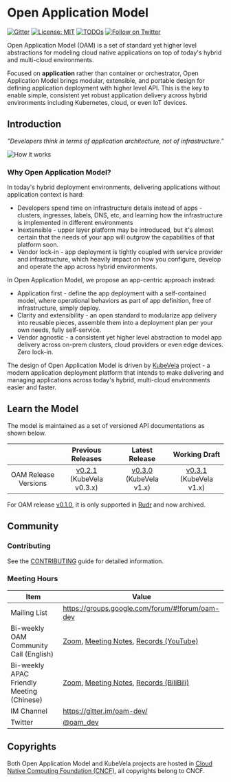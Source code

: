 # Open Application Model

[![Gitter](https://badges.gitter.im/oam-dev/community.svg)](https://gitter.im/oam-devcommunity?utm_source=badge&utm_medium=badge&utm_campaign=pr-badge) [![License: MIT](https://img.shields.io/badge/License-OWF-yellow)](https://github.com/oam-dev/spec/blob/master/LICENSE) [![TODOs](https://badgen.net/https/api.tickgit.com/badgen/github.com/oam-dev/spec)](https://www.tickgit.com/browse?repo=github.com/oam-dev/spec) [![Follow on Twitter](https://img.shields.io/twitter/follow/oam_dev.svg?style=social&logo=twitter)](https://twitter.com/intent/follow?screen_name=oam_dev)

Open Application Model (OAM) is a set of standard yet higher level abstractions for modeling cloud native applications on top of today's hybrid and multi-cloud environments.

Focused on **application** rather than container or orchestrator, Open Application Model brings modular, extensible, and portable design for defining application deployment with higher level API. This is the key to enable simple, consistent yet robust application delivery across hybrid environments including Kubernetes, cloud, or even IoT devices.

## Introduction

_"Developers think in terms of application architecture, not of infrastructure."_

![How it works](assets/how-it-works.png)

### Why Open Application Model?

In today's hybrid deployment environments, delivering applications without application context is hard:

- Developers spend time on infrastructure details instead of apps - clusters, ingresses, labels, DNS, etc, and learning how the infrastructure is implemented in different environments
- Inextensible - upper layer platform may be introduced, but it's almost certain that the needs of your app will outgrow the capabilities of that platform soon.
- Vendor lock-in - app deployment is tightly coupled with service provider and infrastructure, which heavily impact on how you configure, develop and operate the app across hybrid environments.

In Open Application Model, we propose an app-centric approach instead:

- Application first - define the app deployment with a self-contained model, where operational behaviors as part of app definition, free of infrastructure, simply deploy.
- Clarity and extensibility - an open standard to modularize app delivery into reusable pieces, assemble them into a deployment plan per your own needs, fully self-service.
- Vendor agnostic - a consistent yet higher level abstraction to model app delivery across on-prem clusters, cloud providers or even edge devices. Zero lock-in.

The design of Open Application Model is driven by [KubeVela](https://github.com/oam-dev/kubevela) project - a modern application deployment platform that intends to make delivering and managing applications across today's hybrid, multi-cloud environments easier and faster.

## Learn the Model

The model is maintained as a set of versioned API documentations as shown below.

|                      |                                Previous Releases                                |          Latest Release           |              Working Draft              |
|:--------------------:|:-------------------------------------------------------------------------------:|:---------------------------------:|:---------------------------------------:|
| OAM Release Versions | [v0.2.1](https://github.com/oam-dev/spec/releases/tag/v0.2.1) (KubeVela v0.3.x) | [v0.3.0](SPEC.md) (KubeVela v1.x) | [v0.3.1](SPEC_DRAFT.md) (KubeVela v1.x) |

For OAM release [v0.1.0](https://github.com/oam-dev/spec/releases/tag/v0.1.0),  it is only supported in [Rudr](https://github.com/oam-dev/rudr) and now archived.

## Community

### Contributing

See the [CONTRIBUTING](CONTRIBUTING.md) guide for detailed information.

### Meeting Hours

| Item                                      | Value                                                                                                                                                                                                                                                                |
| ----------------------------------------- | -------------------------------------------------------------------------------------------------------------------------------------------------------------------------------------------------------------------------------------------------------------------- |
| Mailing List                              | https://groups.google.com/forum/#!forum/oam-dev                                                                                                                                                                                                                      |
| Bi-weekly OAM Community Call (English)    | [Zoom](https://us02web.zoom.us/j/88638962723?pwd=MVhCZnNub2t0R3BmMUNEWE9vendLUT09), [Meeting Notes](https://docs.google.com/document/d/1nqdFEyULekyksFHtFvgvFAYE-0AMHKoS3RMnaKsarjs), [Records (YouTube)](https://www.youtube.com/channel/UCSCTHhGI5XJ0SEhDHVakPAA/) |
| Bi-weekly APAC Friendly Meeting (Chinese) | [Zoom](https://us02web.zoom.us/j/2804785490?pwd=ZTN4ZU03UTlBZzlmVHIwTndINGM3UT09), [Meeting Notes](https://shimo.im/docs/w8CgdyYGWjtYJ3XP), [Records (BiliBili)](https://space.bilibili.com/180074935?spm_id_from=333.788.b_765f7570696e666f.2)                      |
| IM Channel                                | https://gitter.im/oam-dev/                                                                                                                                                                                                                                           |
| Twitter                                   | [@oam_dev](https://twitter.com/oam_dev)                                                                                                                                                                                                                              |


## Copyrights

Both Open Application Model and KubeVela projects are hosted in [Cloud Native Computing Foundation (CNCF)](https://cncf.io), all copyrights belong to CNCF.
